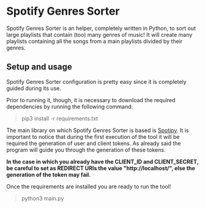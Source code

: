 # Spotify Genres Sorter
Spotify Genres Sorter is an helper, completely written in Python, to sort out large playlists that contain (too) many genres of music! It will create many playlists containing all the songs from a main playlists divided by their genres.

## Setup and usage
Spotify Genres Sorter configuration is pretty easy since it is completely guided during its use. 

Prior to running it, though, it is necessary to download the required dependencies by running the following command:
>pip3 install -r requirements.txt

The main library on which Spotify Genres Sorter is based is [Spotipy](https://github.com/spotipy-dev/spotipy). It is important to notice that during the first execution of the tool it will be required the generation of user and client tokens. As already said the program will guide you through the generation of these tokens.

__In the case in which you already have the CLIENT_ID and CLIENT_SECRET, be careful to set as REDIRECT URIs the value "http://localhost/", else the generation of the token may fail.__

Once the requirements are installed you are ready to run the tool!
>python3 main.py

